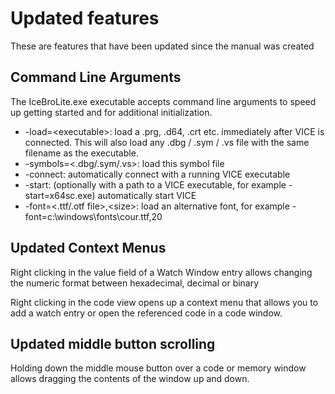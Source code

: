 # Updated features

These are features that have been updated since the manual was created

## Command Line Arguments

The IceBroLite.exe executable accepts command line arguments to speed up getting started and for additional initialization.

* -load=\<executable>: load a .prg, .d64, .crt etc. immediately after VICE is connected. This will also load any .dbg / .sym / .vs file with the same filename as the executable.
* -symbols=\<.dbg/.sym/.vs>: load this symbol file
* -connect: automatically connect with a running VICE executable
* -start: (optionally with a path to a VICE executable, for example -start=x64sc.exe) automatically start VICE
* -font=\<.ttf/.otf file\>,\<size\>: load an alternative font, for example -font=c:\windows\fonts\cour.ttf,20

## Updated Context Menus

Right clicking in the value field of a Watch Window entry allows changing the numeric format between hexadecimal, decimal or binary

Right clicking in the code view opens up a context menu that allows you to add a watch entry or open the referenced code in a code window.

## Updated middle button scrolling

Holding down the middle mouse button over a code or memory window allows dragging the contents of the window up and down.

